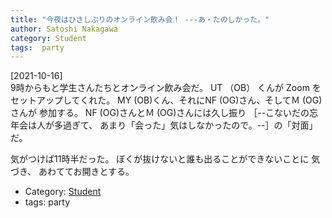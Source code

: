 ```yaml
---
title: "今夜はひさしぶりのオンライン飲み会！ ---あ・たのしかった。"
author: Satoshi Nakagawa
category: Student
tags:  party
---
```


[2021-10-16]  
 9時からもと学生さんたちとオンライン飲み会だ。
UT （OB） くんが Zoom をセットアップしてくれた。
MY (OB)くん、それにNF (OG)さん、そしてＭ (OG)さんが
参加する。
NF (OG)さんとＭ (OG)さんには久し振り
［--こないだの忘年会は人が多過ぎて、
あまり「会った」気はしなかったので。--］の「対面」だ。

 気がつけば11時半だった。
ぼくが抜けないと誰も出ることができないことに
気づき、
あわててお開きとする。

- Category: [Student](categories.html#Student)
- tags:  party
